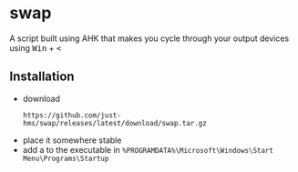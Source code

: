 # swap

A script built using AHK that makes you cycle through your output devices using <kbd>Win</kbd> + <kbd><</kbd>

## Installation 

- download
	```
	https://github.com/just-hms/swap/releases/latest/download/swap.tar.gz
	```
- place it somewhere stable
- add a to the executable in `%PROGRAMDATA%\Microsoft\Windows\Start Menu\Programs\Startup`
